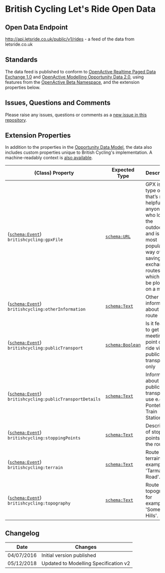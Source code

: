 # British Cycling Let's Ride Open Data

## Open Data Endpoint
http://api.letsride.co.uk/public/v1/rides - a feed of the data from letsride.co.uk

## Standards
The data feed is published to conform to [OpenActive Realtime Paged Data Exchange 1.0](https://www.openactive.io/realtime-paged-data-exchange/1.0/) and [OpenActive Modelling Opportunity Data 2.0](https://www.openactive.io/modelling-opportunity-data/), using features from the [OpenActive Beta Namespace](https://www.openactive.io/ns-beta/), and the extension properties below.

## Issues, Questions and Comments
Please raise any issues, questions or comments as a [new issue in this repository](https://github.com/britishcycling-oa/opendata/issues).

## Extension Properties
In addition to the properties in the [Opportunity Data Model](https://www.openactive.io/modelling-opportunity-data/), the data also includes custom properties unique to British Cycling's implementation. A machine-readably context is [also available](http://data.letsride.co.uk/opendata/britishcycling.jsonld).

| (Class) Property    |  Expected Type  | Description                                                         |
|---------------------|-----------------|---------------------------------------------------------------------|
| <a name="gpxFile"></a> ([`schema:Event`](https://schema.org/Event)) <br/>  `britishcycling:gpxFile` | [`schema:URL`](https://schema.org/URL) | GPX is a type of file that’s really helpful to anyone who loves the outdoors, and is the most popular way of saving and exchanging routes which can be plotted on a map. |
| <a name="otherInformation"></a> ([`schema:Event`](https://schema.org/Event)) <br/>  `britishcycling:otherInformation` | [`schema:Text`](https://schema.org/Text) | Other information about the route |
| <a name="publicTransport"></a> ([`schema:Event`](https://schema.org/Event)) <br/>  `britishcycling:publicTransport` | [`schema:Boolean`](https://schema.org/Boolean) | Is it feasible to get to the meeting point of this ride via public transport only |
| <a name="publicTransportDetails"></a> ([`schema:Event`](https://schema.org/Event)) <br/>  `britishcycling:publicTransportDetails` | [`schema:Text`](https://schema.org/Text) | Information about public transport to use e.g. Pontefract Train Station. |
| <a name="stoppingPoints"></a> ([`schema:Event`](https://schema.org/Event)) <br/>  `britishcycling:stoppingPoints` | [`schema:Text`](https://schema.org/Text) | Description of stopping points on the route |
| <a name="terrain"></a> ([`schema:Event`](https://schema.org/Event)) <br/>  `britishcycling:terrain` | [`schema:Text`](https://schema.org/Text) | Route terrain, for example, 'Tarmac Road'. |
| <a name="topography"></a> ([`schema:Event`](https://schema.org/Event)) <br/>  `britishcycling:topography` | [`schema:Text`](https://schema.org/Text) | Route topography, for example, 'Some Hills'. |

## Changelog

| Date | Changes |
|---|---|
| 04/07/2016 | Initial version published |
| 05/12/2018 | Updated to Modelling Specification v2 |
